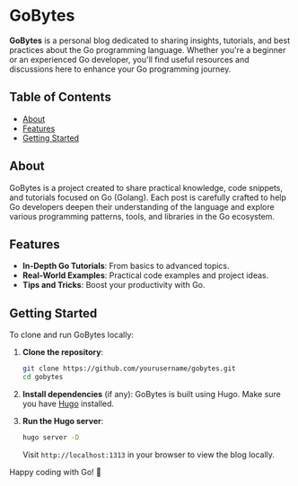 # GoBytes

**GoBytes** is a personal blog dedicated to sharing insights, tutorials, and best practices about the Go programming language. Whether you're a beginner or an experienced Go developer, you'll find useful resources and discussions here to enhance your Go programming journey.

## Table of Contents

- [About](#about)
- [Features](#features)
- [Getting Started](#getting-started)

## About

GoBytes is a project created to share practical knowledge, code snippets, and tutorials focused on Go (Golang). Each post is carefully crafted to help Go developers deepen their understanding of the language and explore various programming patterns, tools, and libraries in the Go ecosystem.

## Features

- **In-Depth Go Tutorials**: From basics to advanced topics.
- **Real-World Examples**: Practical code examples and project ideas.
- **Tips and Tricks**: Boost your productivity with Go.

## Getting Started

To clone and run GoBytes locally:

1. **Clone the repository**:
    ```bash
    git clone https://github.com/yourusername/gobytes.git
    cd gobytes
    ```

2. **Install dependencies** (if any):
   GoBytes is built using Hugo. Make sure you have [Hugo](https://gohugo.io/getting-started/quick-start/) installed.

3. **Run the Hugo server**:
    ```bash
    hugo server -D
    ```
   Visit `http://localhost:1313` in your browser to view the blog locally.



Happy coding with Go! 🐹

